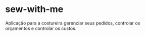 # sew-with-me
Aplicação para a costureira gerenciar seus pedidos, controlar os orçamentos e controlar os custos.
